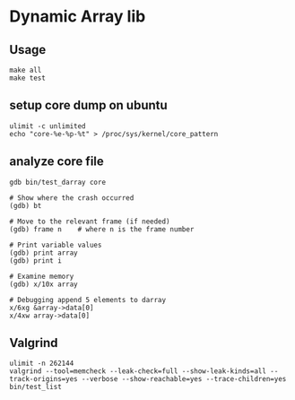 # Dynamic Array lib

## Usage

```
make all
make test
```

## setup core dump on ubuntu
```
ulimit -c unlimited
echo "core-%e-%p-%t" > /proc/sys/kernel/core_pattern
```

## analyze core file 

```
gdb bin/test_darray core

# Show where the crash occurred
(gdb) bt

# Move to the relevant frame (if needed)
(gdb) frame n    # where n is the frame number

# Print variable values
(gdb) print array
(gdb) print i

# Examine memory
(gdb) x/10x array

# Debugging append 5 elements to darray
x/6xg &array->data[0]
x/4xw array->data[0]

```

## Valgrind
```
ulimit -n 262144
valgrind --tool=memcheck --leak-check=full --show-leak-kinds=all --track-origins=yes --verbose --show-reachable=yes --trace-children=yes bin/test_list
```
